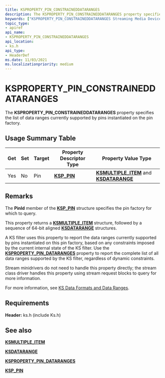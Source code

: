 ```yaml
---
title: KSPROPERTY_PIN_CONSTRAINEDDATARANGES
description: The KSPROPERTY_PIN_CONSTRAINEDDATARANGES property specifies the list of data ranges currently supported by pins instantiated on the pin factory.
keywords: ["KSPROPERTY_PIN_CONSTRAINEDDATARANGES Streaming Media Devices"]
topic_type:
- apiref
api_name:
- KSPROPERTY_PIN_CONSTRAINEDDATARANGES
api_location:
- ks.h
api_type:
- HeaderDef
ms.date: 11/03/2021
ms.localizationpriority: medium
---
```


# KSPROPERTY_PIN_CONSTRAINEDDATARANGES

The **KSPROPERTY_PIN_CONSTRAINEDDATARANGES** property specifies the list of data ranges currently supported by pins instantiated on the pin factory.

## Usage Summary Table

| Get | Set | Target | Property Descriptor Type | Property Value Type |
|--|--|--|--|--|
| Yes | No | Pin | [**KSP_PIN**](/windows-hardware/drivers/ddi/ks/ns-ks-ksp_pin) | [**KSMULTIPLE_ITEM**](/windows-hardware/drivers/ddi/ks/ns-ks-ksmultiple_item) and [**KSDATARANGE**](/previous-versions/ff561658(v=vs.85)) |

## Remarks

The **PinId** member of the [**KSP_PIN**](/windows-hardware/drivers/ddi/ks/ns-ks-ksp_pin) structure specifies the pin factory for which to query.

This property returns a [**KSMULTIPLE_ITEM**](/windows-hardware/drivers/ddi/ks/ns-ks-ksmultiple_item) structure, followed by a sequence of 64-bit aligned [**KSDATARANGE**](/previous-versions/ff561658(v=vs.85)) structures.

A KS filter uses this property to report the data ranges currently supported by pins instantiated on this pin factory, based on any constraints imposed by the current internal state of the KS filter. Use the [**KSPROPERTY_PIN_DATARANGES**](ksproperty-pin-dataranges.md) property to report the complete list of all data ranges supported by the KS filter, regardless of dynamic constraints.

Stream minidrivers do not need to handle this property directly; the stream class driver handles this property using stream request blocks to query for more information.

For more information, see [KS Data Formats and Data Ranges](./ks-data-formats-and-data-ranges.md).

## Requirements

**Header:** ks.h (include Ks.h)

## See also

[**KSMULTIPLE_ITEM**](/windows-hardware/drivers/ddi/ks/ns-ks-ksmultiple_item)

[**KSDATARANGE**](/previous-versions/ff561658(v=vs.85))

[**KSPROPERTY_PIN_DATARANGES**](ksproperty-pin-dataranges.md)

[**KSP_PIN**](/windows-hardware/drivers/ddi/ks/ns-ks-ksp_pin)
